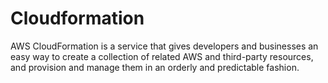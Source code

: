 # Cloudformation
AWS CloudFormation is a service that gives developers and businesses an easy way to create a collection of related AWS and third-party resources, and provision and manage them in an orderly and predictable fashion.
